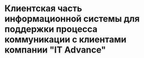 # Клиентская часть информационной системы для поддержки процесса коммуникации с клиентами компании "IT Advance"
